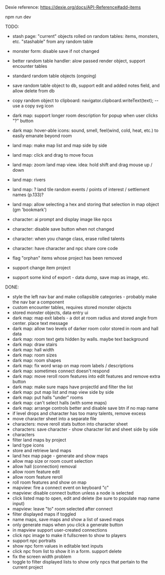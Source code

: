 
Dexie reference:
https://dexie.org/docs/API-Reference#add-items


npm run dev


TODO:
- stash page: "current" objects rolled on random tables: items, monsters, etc. "stashable" from any random table

- monster form: disable save if not changed

- better random table handler: alow passed render object, support encounter tables

- standard random table objects (ongoing)
- save random table object to db, support edit and added notes field, and allow delete from db
- copy random object to clipboard: navigator.clipboard.writeText(text); -- use a copy svg icon

- dark map: support longer room description for popup when user clicks "?" button
- dark map: hover-able icons: sound, smell, feel(wind, cold, heat, etc.) to easily emanate beyond room

- land map: make map list and map side by side
- land map: click and drag to move focus
- land map: zoom land map view. idea: hold shift and drag mouse up / down
- land map: rivers
- land map: ? land tile random events / points of interest / settlement names (p.133)?
- land map: allow selecting a hex and storing that selection in map object (gm 'bookmark')

- character: ai prompt and display image like npcs
- character: disable save button when not changed
- character: when you change class, erase rolled talents
- character: have character and npc share core code

- flag "orphan" items whose project has been removed
- support change item project
- support some kind of export - data dump, save map as image, etc.

DONE:
- style the left nav bar and make collapsible categories - probably make the nav bar a component
- custom encounter tables, requires stored monster objects
- stored monster objects, data entry ui
- dark map: map exit labels - a dot at room radius and stored angle from center. place text message
- dark map: allow two levels of darker room color stored in room and hall data
- dark map: room text gets hidden by walls. maybe text background
- dark map: draw stairs
- dark map: hall width
- dark map: room sizes
- dark map: room shapes
- dark map: fix word wrap on map room labels / descriptions
- dark map: sometimes connect doesn't respond
- dark map: move reroll room features into edit features and remove extra button
- dark map: make sure maps have projectId and filter the list
- dark map: put map list and map view side by side
- dark map: put halls "under" rooms
- dark map: can't select halls (with some maps)
- dark map: arrange controls better and disable save btn if no map name
- if level drops and character has too many talents, remove excess
- move character sheet into a separate file
- characters: move reroll stats button into character sheet
- characters: save character - show character list and sheet side by side
- characters
- filter land maps by project
- land type icons
- store and retrieve land maps
- land hex map page - generate and show maps
- allow map size or room count selection
- allow hall (connection) removal
- allow room feature edit
- allow room feature reroll
- roll room features and show on map
- mapview: fire a connect event on keyboard "c"
- mapview: disable connect button unless a node is selected
- click listed map to open, edit and delete (be sure to populate map name input)
- mapview: leave "to" room selected after connect
- filter displayed maps if toggled
- name maps, save maps and show a list of saved maps
- only generate maps when you click a generate button
- in mapview support user-created connections
- click npc image to make it fullscreen to show to players
- support npc portraits
- show npc form values in editable text inputs
- click npc from list to show it in a form. support delete
- fix the screen width problem
- toggle to filter displayed lists to show only npcs that pertain to the current project
